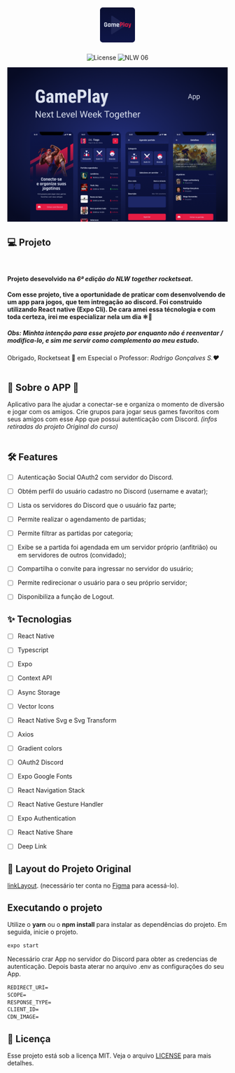 <h1 align="center">
  <img alt="GamePlay" height="80" title="Plant Manager" src=".github/logo.png" />
</h1>

<p align="center">
  <img alt="License" src="https://img.shields.io/static/v1?label=license&message=MIT&color=E51C44&labelColor=0A1033">

 <img src="https://img.shields.io/static/v1?label=NLW&message=06&color=E51C44&labelColor=0A1033" alt="NLW 06" />
</p>


![cover](.github/cover.png?style=flat)


## 💻 Projeto
<br>

#### Projeto desevolvido na *6ª edição do NLW together rocketseat*. 

#### Com esse projeto, tive a oportunidade de praticar com desenvolvendo de um app para jogos, que tem intregação ao discord.  Foi construido utilizando React native  (Expo Cli).  De cara amei essa técnologia e com toda certeza, irei me especializar nela um dia ⚛️🖤 

##### *Obs*: Minhta intenção para esse projeto por enquanto não é reenventar / modifica-lo, e sim me servir como complemento ao meu estudo.  

Obrigado, Rocketseat 🚀   em Especial o Professor: *Rodrigo Gonçalves S.❤️*
<br><br>


## 📎 Sobre o APP 📎<br>
Aplicativo para lhe ajudar a conectar-se e organiza o momento de diversão e jogar com os amigos. Crie grupos para jogar seus games favoritos com seus amigos com esse App que possui autenticação com Discord. *(infos retiradas do projeto Original do curso)*
<br><br>


## :hammer_and_wrench: Features 

-   [ ] Autenticação Social OAuth2 com servidor do Discord.
-   [ ] Obtém perfil do usuário cadastro no Discord (username e avatar);
-   [ ] Lista os servidores do Discord que o usuário faz parte;
-   [ ] Permite realizar o agendamento de partidas;
-   [ ] Permite filtrar as partidas por categoria;
-   [ ] Exibe se a partida foi agendada em um servidor próprio (anfitrião) ou em servidores de outros (convidado);
-   [ ] Compartilha o convite para ingressar no servidor do usuário;
-   [ ] Permite redirecionar o usuário para o seu próprio servidor;
-   [ ] Disponibiliza a função de Logout.


## ✨ Tecnologias

-   [ ] React Native
-   [ ] Typescript
-   [ ] Expo
-   [ ] Context API
-   [ ] Async Storage
-   [ ] Vector Icons
-   [ ] React Native Svg e Svg Transform
-   [ ] Axios
-   [ ] Gradient colors
-   [ ] OAuth2 Discord 
-   [ ] Expo Google Fonts
-   [ ] React Navigation Stack
-   [ ] React Native Gesture Handler
-   [ ] Expo Authentication
-   [ ] React Native Share
-   [ ] Deep Link


## 🔖 Layout do Projeto Original

[linkLayout](https://www.figma.com/community/file/991338130828322960). (necessário ter conta no [Figma](http://figma.com/) para acessá-lo).


## Executando o projeto

Utilize o **yarn** ou o **npm install** para instalar as dependências do projeto.
Em seguida, inicie o projeto.

```cl
expo start
```

Necessário crar App no servidor do Discord para obter as credencias de autenticação.
 Depois basta aterar no arquivo .env as configurações do seu App.
 
 ```cl
REDIRECT_URI=
SCOPE=
RESPONSE_TYPE=
CLIENT_ID=
CDN_IMAGE=
```


## 📄 Licença

Esse projeto está sob a licença MIT. Veja o arquivo [LICENSE](LICENSE.md) para mais detalhes.

<br />
